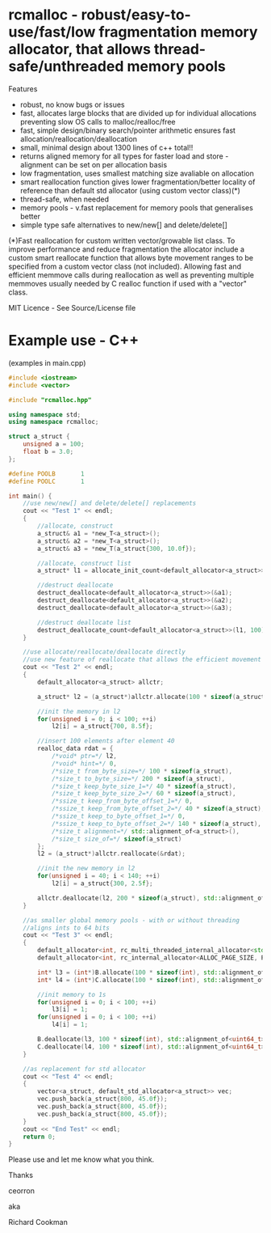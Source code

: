 # rcmalloc - robust/easy-to-use/fast/low fragmentation memory allocator, that allows thread-safe/unthreaded memory pools

Features
 - robust, no know bugs or issues
 - fast, allocates large blocks that are divided up for individual allocations preventing slow OS calls to malloc/realloc/free
 - fast, simple design/binary search/pointer arithmetic ensures fast allocation/reallocation/deallocation
 - small, minimal design about 1300 lines of c++ total!!
 - returns aligned memory for all types for faster load and store - alignment can be set on per allocation basis
 - low fragmentation, uses smallest matching size avaliable on allocation
 - smart reallocation function gives lower fragmentation/better locality of reference than default std allocator (using custom vector class)(*)
 - thread-safe, when needed
 - memory pools - v.fast replacement for memory pools that generalises better
 - simple type safe alternatives to new/new[] and delete/delete[]

(*)Fast reallocation for custom written vector/growable list class.
To improve performance and reduce fragmentation the allocator include a custom smart reallocate function that allows byte movement ranges to be specified from a custom vector class (not included). Allowing fast and efficient memmove calls during reallocation as well as preventing multiple memmoves usually needed by C realloc function if used with a "vector" class.

MIT Licence - See Source/License file

# Example use - C++

(examples in main.cpp)

```C++
#include <iostream>
#include <vector>

#include "rcmalloc.hpp"

using namespace std;
using namespace rcmalloc;

struct a_struct {
	unsigned a = 100;
	float b = 3.0;
};

#define POOLB		1
#define POOLC		1

int main() {
	//use new/new[] and delete/delete[] replacements
	cout << "Test 1" << endl;
	{
		//allocate, construct
		a_struct& a1 = *new_T<a_struct>();
		a_struct& a2 = *new_T<a_struct>();
		a_struct& a3 = *new_T(a_struct{300, 10.0f});

		//allocate, construct list
		a_struct* l1 = allocate_init_count<default_allocator<a_struct>>(100);

		//destruct deallocate
		destruct_deallocate<default_allocator<a_struct>>(&a1);
		destruct_deallocate<default_allocator<a_struct>>(&a2);
		destruct_deallocate<default_allocator<a_struct>>(&a3);

		//destruct deallocate list
		destruct_deallocate_count<default_allocator<a_struct>>(l1, 100);
	}

	//use allocate/reallocate/deallocate directly
	//use new feature of reallocate that allows the efficient movement of memory when reallocating
	cout << "Test 2" << endl;
	{
		default_allocator<a_struct> allctr;

		a_struct* l2 = (a_struct*)allctr.allocate(100 * sizeof(a_struct), std::alignment_of<a_struct>(), sizeof(a_struct));

		//init the memory in l2
		for(unsigned i = 0; i < 100; ++i)
			l2[i] = a_struct{700, 8.5f};

		//insert 100 elements after element 40
		realloc_data rdat = {
			/*void* ptr=*/ l2,
			/*void* hint=*/ 0,
			/*size_t from_byte_size=*/ 100 * sizeof(a_struct),
			/*size_t to_byte_size=*/ 200 * sizeof(a_struct),
			/*size_t keep_byte_size_1=*/ 40 * sizeof(a_struct),
			/*size_t keep_byte_size_2=*/ 60 * sizeof(a_struct),
			/*ssize_t keep_from_byte_offset_1=*/ 0,
			/*ssize_t keep_from_byte_offset_2=*/ 40 * sizeof(a_struct),
			/*ssize_t keep_to_byte_offset_1=*/ 0,
			/*ssize_t keep_to_byte_offset_2=*/ 140 * sizeof(a_struct),
			/*size_t alignment=*/ std::alignment_of<a_struct>(),
			/*size_t size_of=*/ sizeof(a_struct)
		};
		l2 = (a_struct*)allctr.reallocate(&rdat);

		//init the new memory in l2
		for(unsigned i = 40; i < 140; ++i)
			l2[i] = a_struct{300, 2.5f};

		allctr.deallocate(l2, 200 * sizeof(a_struct), std::alignment_of<a_struct>(), sizeof(a_struct));
	}

	//as smaller global memory pools - with or without threading
	//aligns ints to 64 bits
	cout << "Test 3" << endl;
	{
		default_allocator<int, rc_multi_threaded_internal_allocator<std::mutex, ALLOC_PAGE_SIZE, POOLB>> B;
		default_allocator<int, rc_internal_allocator<ALLOC_PAGE_SIZE, POOLC>> C;

		int* l3 = (int*)B.allocate(100 * sizeof(int), std::alignment_of<uint64_t>(), sizeof(int));
		int* l4 = (int*)C.allocate(100 * sizeof(int), std::alignment_of<uint64_t>(), sizeof(int));

		//init memory to 1s
		for(unsigned i = 0; i < 100; ++i)
			l3[i] = 1;
		for(unsigned i = 0; i < 100; ++i)
			l4[i] = 1;

		B.deallocate(l3, 100 * sizeof(int), std::alignment_of<uint64_t>(), sizeof(int));
		C.deallocate(l4, 100 * sizeof(int), std::alignment_of<uint64_t>(), sizeof(int));
	}

	//as replacement for std allocator
	cout << "Test 4" << endl;
	{
		vector<a_struct, default_std_allocator<a_struct>> vec;
		vec.push_back(a_struct{800, 45.0f});
		vec.push_back(a_struct{800, 45.0f});
		vec.push_back(a_struct{800, 45.0f});
	}
	cout << "End Test" << endl;
	return 0;
}
```

Please use and let me know what you think.

Thanks

ceorron

aka

Richard Cookman
